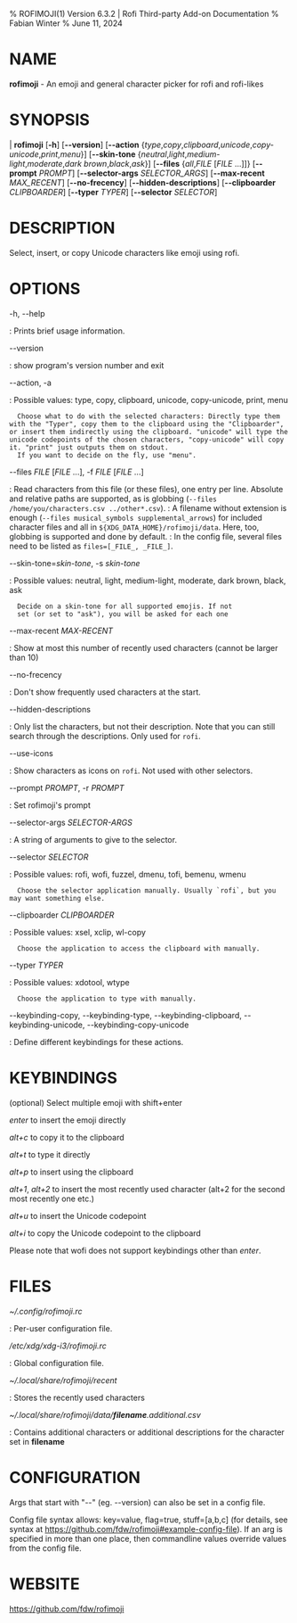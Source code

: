 % ROFIMOJI(1) Version 6.3.2 | Rofi Third-party Add-on Documentation
% Fabian Winter
% June 11, 2024

# NAME


**rofimoji** \- An emoji and general character picker for rofi and rofi-likes

# SYNOPSIS

| **rofimoji** \[**-h**] \[**\--version**] \[**\--action** {*type*,*copy*,*clipboard*,*unicode*,*copy-unicode*,*print*,*menu*}]
         \[**\--skin-tone** {*neutral*,*light*,*medium-light*,*moderate*,*dark brown*,*black*,*ask*}]
         \[**\--files** {*all*,*FILE* \[*FILE* ...]]} \[**\--prompt** *PROMPT*]
         \[**\--selector-args** *SELECTOR_ARGS*] \[**\--max-recent** *MAX_RECENT*] \[**\--no-frecency**] \[**\--hidden-descriptions**]
         \[**\--clipboarder** *CLIPBOARDER*] \[**\--typer** *TYPER*] \[**\--selector** *SELECTOR*]

# DESCRIPTION

Select, insert, or copy Unicode characters like emoji using rofi.

# OPTIONS

-h, \--help

:   Prints brief usage information.

\--version

:   show program's version number and exit

\--action, -a

: Possible values: type, copy, clipboard, unicode, copy-unicode, print, menu

      Choose what to do with the selected characters: Directly type them with the "Typer", copy them to the clipboard using the "Clipboarder", or insert them indirectly using the clipboard. "unicode" will type the unicode codepoints of the chosen characters, "copy-unicode" will copy it. "print" just outputs them on stdout.
      If you want to decide on the fly, use "menu".

\--files _FILE_ [_FILE_ ...], -f _FILE_ [_FILE_ ...]

:  Read characters from this file (or these files), one entry per line. Absolute and relative paths are supported, as is globbing (`--files /home/you/characters.csv ../other*.csv`).
:  A filename without extension is enough (`--files musical_symbols supplemental_arrows`) for included character files and all in `${XDG_DATA_HOME}/rofimoji/data`. Here, too, globbing is supported and done by default.
:  In the config file, several files need to be listed as `files=[_FILE_, _FILE_]`.

\--skin-tone=_skin-tone_, -s _skin-tone_

: Possible values: neutral, light, medium-light, moderate, dark brown, black, ask

      Decide on a skin-tone for all supported emojis. If not
      set (or set to "ask"), you will be asked for each one

\--max-recent _MAX-RECENT_

: Show at most this number of recently used characters
   (cannot be larger than 10)

\--no-frecency

: Don't show frequently used characters at the start.

\--hidden-descriptions

: Only list the characters, but not their description. Note that you can still search through the descriptions. Only used for `rofi`.

\--use-icons

: Show characters as icons on `rofi`. Not used with other selectors.

\--prompt _PROMPT_, -r _PROMPT_

: Set rofimoji's prompt

\--selector-args _SELECTOR-ARGS_

: A string of arguments to give to the selector.

\--selector _SELECTOR_

: Possible values: rofi, wofi, fuzzel, dmenu, tofi, bemenu, wmenu

      Choose the selector application manually. Usually `rofi`, but you may want something else.

\--clipboarder _CLIPBOARDER_

: Possible values: xsel, xclip, wl-copy

      Choose the application to access the clipboard with manually.

\--typer _TYPER_

: Possible values: xdotool, wtype

      Choose the application to type with manually.

\--keybinding-copy, \--keybinding-type, \--keybinding-clipboard, \--keybinding-unicode, \--keybinding-copy-unicode

: Define different keybindings for these actions.


# KEYBINDINGS

(optional) Select multiple emoji with shift+enter

*enter* to insert the emoji directly

*alt+c* to copy it to the clipboard

*alt+t* to type it directly

*alt+p* to insert using the clipboard

*alt+1*, *alt+2* to insert the most recently used character (alt+2 for the second most recently one etc.)

*alt+u* to insert the Unicode codepoint

*alt+i* to copy the Unicode codepoint to the clipboard

Please note that wofi does not support keybindings other than *enter*.

# FILES

*~/.config/rofimoji.rc*

:   Per-user configuration file.

*/etc/xdg/xdg-i3/rofimoji.rc*

:   Global configuration file.

*~/.local/share/rofimoji/recent*

:   Stores the recently used characters

*~/.local/share/rofimoji/data/**filename**.additional.csv*

:   Contains additional characters or additional descriptions for the character set in **filename**

# CONFIGURATION

Args that start with "\--" (eg. \--version) can also be set in a config file.

Config file syntax allows: key=value, flag=true, stuff=[a,b,c] (for details, see syntax at https://github.com/fdw/rofimoji#example-config-file). If an arg is
specified in more than one place, then commandline values override values from the config file.

# WEBSITE

https://github.com/fdw/rofimoji
